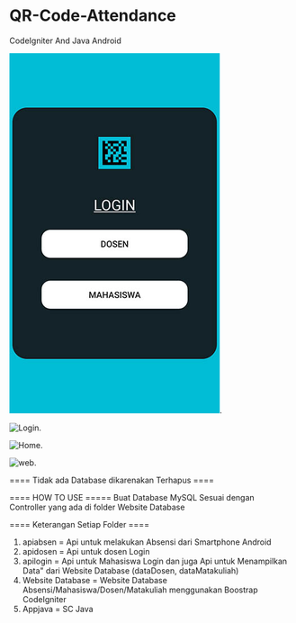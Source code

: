 # QR-Code-Attendance

CodeIgniter And Java Android

![Role](https://github.com/zakyakbar/QR-Code-Attendance/blob/main/assets/roleact.jpg).

![Login](htps://github.com/zakyakbar/QR-Code-Attendance/blob/main/assets/loginform.jpg).

![Home](htps://github.com/zakyakbar/QR-Code-Attendance/blob/main/assets/home.jpg).

![web](htps://github.com/zakyakbar/QR-Code-Attendance/blob/main/assets/web.png).


==== Tidak ada Database dikarenakan Terhapus ====

==== HOW TO USE =====
Buat Database MySQL Sesuai dengan Controller yang ada di folder Website Database

==== Keterangan Setiap Folder ====
1. apiabsen = Api untuk melakukan Absensi dari Smartphone Android
2. apidosen = Api untuk dosen Login
3. apilogin = Api untuk Mahasiswa Login dan juga Api untuk Menampilkan Data" dari Website Database (dataDosen, dataMatakuliah)
4. Website Database = Website Database Absensi/Mahasiswa/Dosen/Matakuliah menggunakan Boostrap CodeIgniter
5. Appjava = SC Java
